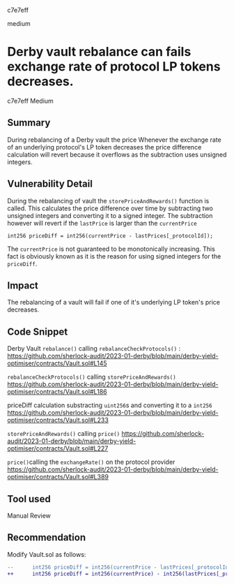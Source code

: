 c7e7eff

medium

# Derby vault rebalance can fails exchange rate of protocol LP tokens decreases.

c7e7eff 
Medium

## Summary
During rebalancing of a Derby vault the price 
Whenever the exchange rate of an underlying protocol's LP token decreases the price difference calculation will revert because it overflows as the subtraction uses unsigned integers.

## Vulnerability Detail
During the rebalancing of  vault the `storePriceAndRewards()` function is called.
This calculates the price difference over time by subtracting two unsigned integers and converting it to a signed integer. The subtraction however will revert if the `lastPrice` is larger than the `currentPrice`
 
```solidity
int256 priceDiff = int256(currentPrice - lastPrices[_protocolId]);
```

The `currentPrice` is not guaranteed to be monotonically increasing. This fact is obviously known as it is the reason for using signed integers for the `priceDiff`.

## Impact
The rebalancing of a vault will fail if one of it's underlying LP token's price decreases.

## Code Snippet
Derby Vault `rebalance()` calling `rebalanceCheckProtocols()` :
https://github.com/sherlock-audit/2023-01-derby/blob/main/derby-yield-optimiser/contracts/Vault.sol#L145

`rebalanceCheckProtocols()` calling `storePriceAndRewards()`
https://github.com/sherlock-audit/2023-01-derby/blob/main/derby-yield-optimiser/contracts/Vault.sol#L186

priceDiff calculation substracting `uint256`s and converting it to a `int256`
https://github.com/sherlock-audit/2023-01-derby/blob/main/derby-yield-optimiser/contracts/Vault.sol#L233

`storePriceAndRewards()` calling `price()`
https://github.com/sherlock-audit/2023-01-derby/blob/main/derby-yield-optimiser/contracts/Vault.sol#L227

`price()`calling the `exchangeRate()` on the protocol provider
https://github.com/sherlock-audit/2023-01-derby/blob/main/derby-yield-optimiser/contracts/Vault.sol#L389

## Tool used
Manual Review

## Recommendation
Modify Vault.sol as follows: 
```diff
--      int256 priceDiff = int256(currentPrice - lastPrices[_protocolId]);
++      int256 priceDiff = int256(currentPrice) - int256(lastPrices[_protocolId]);
```
